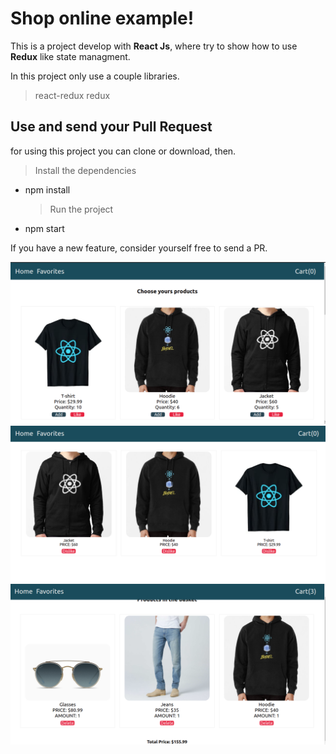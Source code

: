 # Shop online example!

This is a project develop with **React Js**, where try to show how to use **Redux** like state managment.

In this project only use a couple libraries.

> react-redux
> redux

## Use and send your Pull Request

for using this project you can clone or download, then.

> Install the dependencies

- npm install
  > Run the project
- npm start

If you have a new feature, consider yourself free to send a PR.

![](./src/assets/images/ss1.png)
![](./src/assets/images/ss2.png)
![](./src/assets/images/ss3.png)
